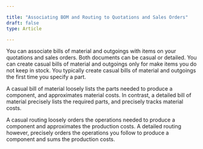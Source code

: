 ```yaml
---

title: "Associating BOM and Routing to Quotations and Sales Orders"
draft: false
type: Article

---
```


You can associate bills of material and outgoings with items on your quotations and sales orders. Both documents can be casual or detailed. You can create casual bills of material and outgoings only for make items you do not keep in stock. You typically create casual bills of material and outgoings the first time you specify a part.

A casual bill of material loosely lists the parts needed to produce a component, and approximates material costs. In contrast, a detailed bill of material precisely lists the required parts, and precisely tracks material costs.

A casual routing loosely orders the operations needed to produce a component and approximates the production costs. A detailed routing however, precisely orders the operations you follow to produce a component and sums the production costs.

​